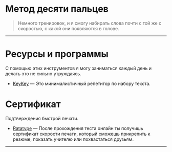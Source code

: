# Метод десяти пальцев

> Немного тренировок, и я смогу набирать слова почти с той же с скоростью, с какой они появляются в голове.

---

# Ресурсы и программы

С помощью этих инструментов я могу заниматься каждый день и делать это не сильно утруждаясь.

- [KeyKey](https://keykey.ninja) — Это минималистичный репетитор по набору текста.

# Сертификат

Подтверждения быстрой печати.

- [Ratatype](https://www.ratatype.ua) — После прохождения теста онлайн ты получишь сертификат скорости печати, который сможешь прикрепить к резюме, показать учителю или похвастаться друзьям.

---
